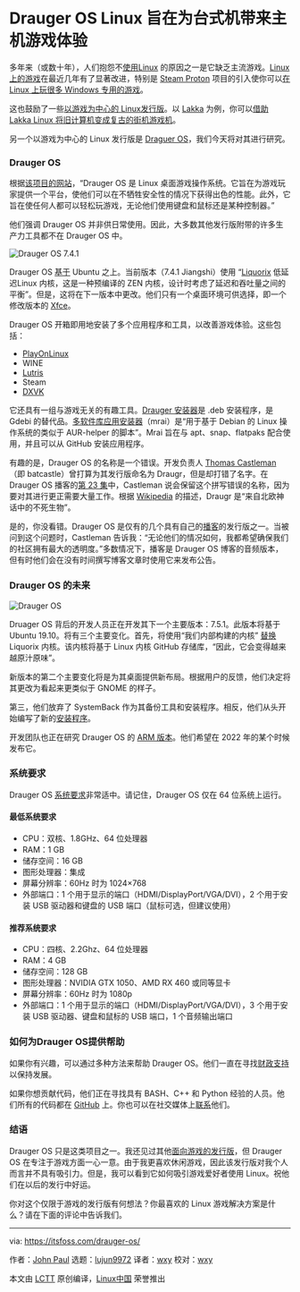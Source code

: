[#]: collector: (lujun9972)
[#]: translator: (wxy)
[#]: reviewer: (wxy)
[#]: publisher: ( )
[#]: url: ( )
[#]: subject: (Drauger OS Linux Aims to Bring Console Gaming Experience on the Desktop)
[#]: via: (https://itsfoss.com/drauger-os/)
[#]: author: (John Paul https://itsfoss.com/author/john/)

Drauger OS Linux 旨在为台式机带来主机游戏体验
======

多年来（或数十年），人们抱怨不[使用Linux][1] 的原因之一是它缺乏主流游戏。[Linux 上的游戏][2]在最近几年有了显著改进，特别是 [Steam Proton][3] 项目的引入使你可以[在 Linux 上玩很多 Windows 专用的游戏][4]。

这也鼓励了一些[以游戏为中心的 Linux发行版][5]。以 [Lakka][6] 为例，你可以[借助 Lakka Linux 将旧计算机变成复古的街机游戏机][7]。

另一个以游戏为中心的 Linux 发行版是 [Draguer OS][8]，我们今天将对其进行研究。

### Drauger OS

根据[该项目的网站][9]，“Drauger OS 是 Linux 桌面游戏操作系统。它旨在为游戏玩家提供一个平台，使他们可以在不牺牲安全性的情况下获得出色的性能。此外，它旨在使任何人都可以轻松玩游戏，无论他们使用键盘和鼠标还是某种控制器。”

他们强调 Drauger OS 并非供日常使用。因此，大多数其他发行版附带的许多生产力工具都不在 Drauger OS 中。

![Drauger OS 7.4.1][10]

Drauger OS [基于][9] Ubuntu 之上。当前版本（7.4.1 Jiangshi）使用 “[Liquorix][11] 低延迟Linux 内核，这是一种预编译的 ZEN 内核，设计时考虑了延迟和吞吐量之间的平衡”。但是，这将在下一版本中更改。他们只有一个桌面环境可供选择，即一个修改版本的 [Xfce][12]。

Drauger OS 开箱即用地安装了多个应用程序和工具，以改善游戏体验。这些包括：

* [PlayOnLinux][13]
* WINE
* [Lutris][14]
* Steam
* [DXVK][15]

它还具有一组与游戏无关的有趣工具。[Drauger 安装器][16]是 .deb 安装程序，是 Gdebi 的替代品。[多软件库应用安装器][17]（mrai）是“用于基于 Debian 的 Linux 操作系统的类似于 AUR-helper 的脚本”。Mrai 旨在与 apt、snap、flatpaks 配合使用，并且可以从 GitHub 安装应用程序。

有趣的是，Drauger OS 的名称是一个错误。开发负责人 [Thomas Castleman][18]（即 batcastle）曾打算为其发行版命名为 Draugr，但是却打错了名字。在 Drauger OS 播客的[第 23 集][19]中，Castleman 说会保留这个拼写错误的名称，因为要对其进行更正需要大量工作。根据 [Wikipedia][20] 的描述，Draugr 是“来自北欧神话中的不死生物”。

是的，你没看错。Drauger OS 是仅有的几个具有自己的[播客][21]的发行版之一。当被问到这个问题时，Castleman 告诉我：“无论他们的情况如何，我都希望确保我们的社区拥有最大的透明度。”多数情况下，播客是 Drauger OS 博客的音频版本，但有时他们会在没有时间撰写博客文章时使用它来发布公告。

### Drauger OS 的未来

![Drauger OS][22]

Druager OS 背后的开发人员正在开发其下一个主要版本：7.5.1。此版本将基于 Ubuntu 19.10。将有三个主要变化。首先，将使用“我们内部构建的内核” [替换][23] Liquorix 内核。该内核将基于 Linux 内核 GitHub 存储库，“因此，它会变得越来越原汁原味”。

新版本的第二个主要变化将是为其桌面提供新布局。根据用户的反馈，他们决定将其更改为看起来更类似于 GNOME 的样子。

第三，他们放弃了 SystemBack 作为其备份工具和安装程序。相反，他们从头开始编写了新的[安装程序][24]。

开发团队也正在研究 Drauger OS 的 [ARM 版本][25]。他们希望在 2022 年的某个时候发布它。

### 系统要求

Drauger OS [系统要求][25]非常适中。请记住，Drauger OS 仅在 64 位系统上运行。

#### 最低系统要求

* CPU：双核、1.8GHz、64 位处理器
* RAM：1 GB
* 储存空间：16 GB
* 图形处理器：集成
* 屏幕分辨率：60Hz 时为 1024×768
* 外部端口：1 个用于显示的端口（HDMI/DisplayPort/VGA/DVI），2 个用于安装 USB 驱动器和键盘的 USB 端口（鼠标可选，但建议使用）
   
#### 推荐系统要求

* CPU：四核、2.2Ghz、64 位处理器
* RAM：4 GB
* 储存空间：128 GB
* 图形处理器：NVIDIA GTX 1050、AMD RX 460 或同等显卡
* 屏幕分辨率：60Hz 时为 1080p
* 外部端口：1 个用于显示的端口（HDMI/DisplayPort/VGA/DVI），3 个用于安装 USB 驱动器、键盘和鼠标的 USB 端口，1 个音频输出端口

### 如何为Drauger OS提供帮助

如果你有兴趣，可以通过多种方法来帮助 Drauger OS。他们一直在寻找[财政支持][26]以保持发展。

如果你想贡献代码，他们正在寻找具有 BASH、C++ 和 Python 经验的人员。他们所有的代码都在 [GitHub][27] 上。你也可以在社交媒体上[联系][28]他们。

### 结语

Drauger OS 只是这类项目之一。我还见过其他[面向游戏的发行版][29]，但 Drauger OS 在专注于游戏方面一心一意。由于我更喜欢休闲游戏，因此该发行版对我个人而言并不具有吸引力。但是，我可以看到它如何吸引游戏爱好者使用 Linux。祝他们在以后的发行中好运。

你对这个仅限于游戏的发行版有何想法？你最喜欢的 Linux 游戏解决方案是什么？请在下面的评论中告诉我们。

--------------------------------------------------------------------------------

via: https://itsfoss.com/drauger-os/

作者：[John Paul][a]
选题：[lujun9972][b]
译者：[wxy](https://github.com/wxy)
校对：[wxy](https://github.com/wxy)

本文由 [LCTT](https://github.com/LCTT/TranslateProject) 原创编译，[Linux中国](https://linux.cn/) 荣誉推出

[a]: https://itsfoss.com/author/john/
[b]: https://github.com/lujun9972
[1]: https://itsfoss.com/why-use-linux/
[2]: https://linux.cn/article-7316-1.html
[3]: https://linux.cn/article-10054-1.html
[4]: https://itsfoss.com/steam-play/
[5]: https://itsfoss.com/linux-gaming-distributions/
[6]: http://www.lakka.tv/
[7]: https://itsfoss.com/lakka-retrogaming-linux/
[8]: https://draugeros.org/go/
[9]: https://www.draugeros.org/go/about/
[10]: https://i0.wp.com/itsfoss.com/wp-content/uploads/2020/02/drauger-os-7.4.1.jpg?ssl=1
[11]: https://liquorix.net/
[12]: https://www.xfce.org/
[13]: https://www.playonlinux.com/en/
[14]: https://lutris.net/
[15]: https://github.com/doitsujin/dxvk
[16]: https://github.com/drauger-os-development/drauger-installer
[17]: https://github.com/drauger-os-development/mrai
[18]: https://github.com/Batcastle
[19]: https://anchor.fm/drauger-os/episodes/Episode-23-eapu47
[20]: https://en.wikipedia.org/wiki/Draugr
[21]: https://anchor.fm/drauger-os
[22]: https://i0.wp.com/itsfoss.com/wp-content/uploads/2020/02/drauger-os-7.5.1.png?ssl=1
[23]: https://www.draugeros.org/go/2020/01/20/major-changes-in-drauger-os-7-5-1/
[24]: https://github.com/drauger-os-development/system-installer
[25]: https://www.draugeros.org/go/system-requirements/
[26]: https://www.draugeros.org/go/contribute/
[27]: https://github.com/drauger-os-development
[28]: https://www.draugeros.org/go/contact-us/
[29]: https://itsfoss.com/manjaro-gaming-linux/
[30]: https://reddit.com/r/linuxusersgroup
